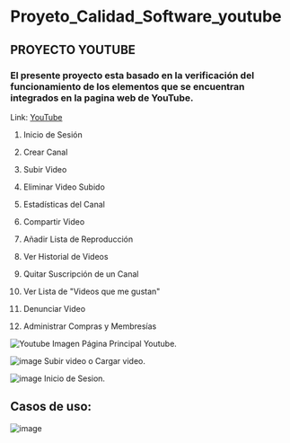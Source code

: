 # Proyeto_Calidad_Software_youtube

## PROYECTO YOUTUBE

### El presente proyecto esta basado en la verificación del funcionamiento de los elementos que se encuentran integrados en la pagina web de YouTube.

Link: [YouTube](https://www.youtube.com/)

1. Inicio de Sesión

2. Crear Canal

3. Subir Video

4. Eliminar Video Subido

5. Estadísticas del Canal

6. Compartir Video

7. Añadir Lista de Reproducción

8. Ver Historial de Videos

9. Quitar Suscripción de un Canal

10. Ver Lista de "Videos que me gustan"

11. Denunciar Video 

12. Administrar Compras y Membresías

![Youtube](https://user-images.githubusercontent.com/81272105/137568942-3d6e2f0c-5ce2-48d2-9693-05b10de64c02.JPG)
Imagen Página Principal Youtube.

![image](https://user-images.githubusercontent.com/81272105/137569018-e028b140-7c58-4c59-a84d-eb274b84c750.png)
Subir video o Cargar video.

![image](https://user-images.githubusercontent.com/81272105/137569076-46ba6274-aad1-4a4c-9702-036007365a4c.png)
Inicio de Sesion.


## Casos de uso:
![image](https://user-images.githubusercontent.com/92272211/138010403-f598e210-538c-46fb-8113-7cc35f23a63d.png)
